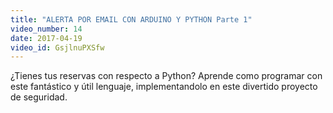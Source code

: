 ```yaml
---
title: "ALERTA POR EMAIL CON ARDUINO Y PYTHON Parte 1"
video_number: 14
date: 2017-04-19
video_id: GsjlnuPXSfw
---
```

¿Tienes tus reservas con respecto a Python? Aprende como programar con este fantástico y útil lenguaje, implementandolo en este divertido proyecto de seguridad.
